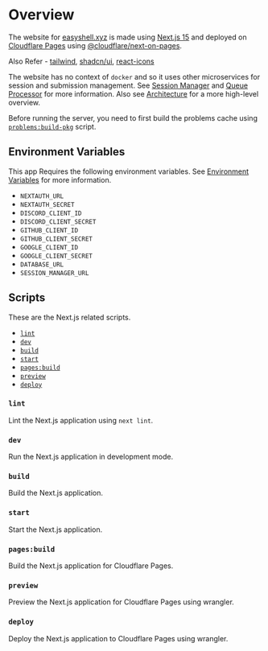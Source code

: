 # Overview

The website for [easyshell.xyz](https://easyshell.xyz) is made using [Next.js 15](https://nextjs.org/blog/next-15) and deployed on [Cloudflare Pages](https://pages.cloudflare.com/) using [@cloudflare/next-on-pages](https://github.com/cloudflare/next-on-pages).

Also Refer - [tailwind](https://tailwindcss.com/), [shadcn/ui](https://ui.shadcn.com/), [react-icons](https://react-icons.github.io/react-icons/)

The website has no context of `docker` and so it uses other microservices for session and submission management. See [Session Manager](../session-manager/README.md) and [Queue Processor](../queue-processor/README.md) for more information. Also see [Architecture](../../README.md#architecture) for a more high-level overview.

Before running the server, you need to first build the problems cache using [`problems:build-pkg`](../../README.md#problemsbuild-pkg) script.

## Environment Variables

This app Requires the following environment variables. See [Environment Variables](../../README.md#environment-variables) for more information.

- `NEXTAUTH_URL`
- `NEXTAUTH_SECRET`
- `DISCORD_CLIENT_ID`
- `DISCORD_CLIENT_SECRET`
- `GITHUB_CLIENT_ID`
- `GITHUB_CLIENT_SECRET`
- `GOOGLE_CLIENT_ID`
- `GOOGLE_CLIENT_SECRET`
- `DATABASE_URL`
- `SESSION_MANAGER_URL`

## Scripts

These are the Next.js related scripts.

- [`lint`](#lint)
- [`dev`](#dev)
- [`build`](#build)
- [`start`](#start)
- [`pages:build`](#pagesbuild)
- [`preview`](#preview)
- [`deploy`](#deploy)

### `lint`

Lint the Next.js application using `next lint`.

### `dev`

Run the Next.js application in development mode.

### `build`

Build the Next.js application.

### `start`

Start the Next.js application.

### `pages:build`

Build the Next.js application for Cloudflare Pages.

### `preview`

Preview the Next.js application for Cloudflare Pages using wrangler.

### `deploy`

Deploy the Next.js application to Cloudflare Pages using wrangler.
